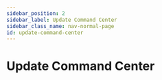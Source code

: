 ```yaml
---
sidebar_position: 2
sidebar_label: Update Command Center
sidebar_class_name: nav-normal-page
id: update-command-center
---
```


# Update Command Center
